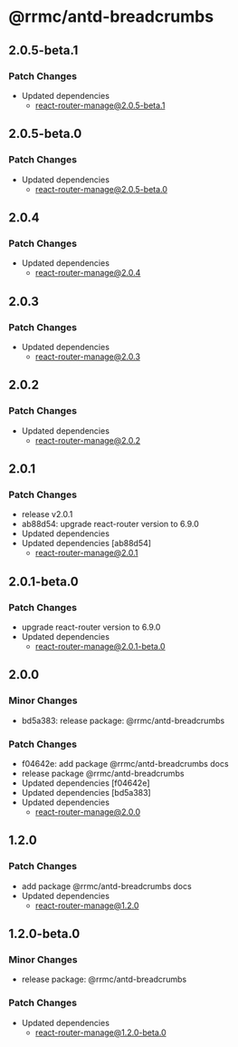 # @rrmc/antd-breadcrumbs

## 2.0.5-beta.1

### Patch Changes

- Updated dependencies
  - react-router-manage@2.0.5-beta.1

## 2.0.5-beta.0

### Patch Changes

- Updated dependencies
  - react-router-manage@2.0.5-beta.0

## 2.0.4

### Patch Changes

- Updated dependencies
  - react-router-manage@2.0.4

## 2.0.3

### Patch Changes

- Updated dependencies
  - react-router-manage@2.0.3

## 2.0.2

### Patch Changes

- Updated dependencies
  - react-router-manage@2.0.2

## 2.0.1

### Patch Changes

- release v2.0.1
- ab88d54: upgrade react-router version to 6.9.0
- Updated dependencies
- Updated dependencies [ab88d54]
  - react-router-manage@2.0.1

## 2.0.1-beta.0

### Patch Changes

- upgrade react-router version to 6.9.0
- Updated dependencies
  - react-router-manage@2.0.1-beta.0

## 2.0.0

### Minor Changes

- bd5a383: release package: @rrmc/antd-breadcrumbs

### Patch Changes

- f04642e: add package @rrmc/antd-breadcrumbs docs
- release package @rrmc/antd-breadcrumbs
- Updated dependencies [f04642e]
- Updated dependencies [bd5a383]
- Updated dependencies
  - react-router-manage@2.0.0

## 1.2.0

### Patch Changes

- add package @rrmc/antd-breadcrumbs docs
- Updated dependencies
  - react-router-manage@1.2.0

## 1.2.0-beta.0

### Minor Changes

- release package: @rrmc/antd-breadcrumbs

### Patch Changes

- Updated dependencies
  - react-router-manage@1.2.0-beta.0
